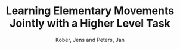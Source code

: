 ---
collection: conference
permalink: /publications/Kober2011IROS
pubtype: conference 
title: "Learning Elementary Movements Jointly with a Higher Level Task" 
author: "Kober, Jens and Peters, Jan" 
year: 2011
avenue: IEEE/RSJ International Conference on Intelligent Robot Systems (IROS) 
url:  
pages: 338--343 
code:  
video: https://youtu.be/C63avx1YCF4 
abstract: 
---